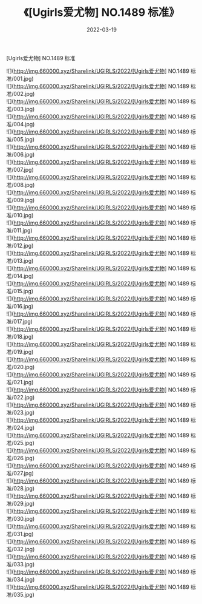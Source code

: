 ﻿---
layout: post
title:  《[Ugirls爱尤物] NO.1489 标准》
date:   2022-03-19
img: http://img.660000.xyz/Sharelink/UGIRLS/2022/[Ugirls爱尤物] NO.1489 标准/000.jpg
categories: [美女, 清纯, 唯美]
---

[Ugirls爱尤物] NO.1489 标准

 ![](http://img.660000.xyz/Sharelink/UGIRLS/2022/[Ugirls爱尤物] NO.1489 标准/001.jpg) <br>![](http://img.660000.xyz/Sharelink/UGIRLS/2022/[Ugirls爱尤物] NO.1489 标准/002.jpg) <br>![](http://img.660000.xyz/Sharelink/UGIRLS/2022/[Ugirls爱尤物] NO.1489 标准/003.jpg) <br>![](http://img.660000.xyz/Sharelink/UGIRLS/2022/[Ugirls爱尤物] NO.1489 标准/004.jpg) <br>![](http://img.660000.xyz/Sharelink/UGIRLS/2022/[Ugirls爱尤物] NO.1489 标准/005.jpg) <br>![](http://img.660000.xyz/Sharelink/UGIRLS/2022/[Ugirls爱尤物] NO.1489 标准/006.jpg) <br>![](http://img.660000.xyz/Sharelink/UGIRLS/2022/[Ugirls爱尤物] NO.1489 标准/007.jpg) <br>![](http://img.660000.xyz/Sharelink/UGIRLS/2022/[Ugirls爱尤物] NO.1489 标准/008.jpg) <br>![](http://img.660000.xyz/Sharelink/UGIRLS/2022/[Ugirls爱尤物] NO.1489 标准/009.jpg) <br>![](http://img.660000.xyz/Sharelink/UGIRLS/2022/[Ugirls爱尤物] NO.1489 标准/010.jpg) <br>![](http://img.660000.xyz/Sharelink/UGIRLS/2022/[Ugirls爱尤物] NO.1489 标准/011.jpg) <br>![](http://img.660000.xyz/Sharelink/UGIRLS/2022/[Ugirls爱尤物] NO.1489 标准/012.jpg) <br>![](http://img.660000.xyz/Sharelink/UGIRLS/2022/[Ugirls爱尤物] NO.1489 标准/013.jpg) <br>![](http://img.660000.xyz/Sharelink/UGIRLS/2022/[Ugirls爱尤物] NO.1489 标准/014.jpg) <br>![](http://img.660000.xyz/Sharelink/UGIRLS/2022/[Ugirls爱尤物] NO.1489 标准/015.jpg) <br>![](http://img.660000.xyz/Sharelink/UGIRLS/2022/[Ugirls爱尤物] NO.1489 标准/016.jpg) <br>![](http://img.660000.xyz/Sharelink/UGIRLS/2022/[Ugirls爱尤物] NO.1489 标准/017.jpg) <br>![](http://img.660000.xyz/Sharelink/UGIRLS/2022/[Ugirls爱尤物] NO.1489 标准/018.jpg) <br>![](http://img.660000.xyz/Sharelink/UGIRLS/2022/[Ugirls爱尤物] NO.1489 标准/019.jpg) <br>![](http://img.660000.xyz/Sharelink/UGIRLS/2022/[Ugirls爱尤物] NO.1489 标准/020.jpg) <br>![](http://img.660000.xyz/Sharelink/UGIRLS/2022/[Ugirls爱尤物] NO.1489 标准/021.jpg) <br>![](http://img.660000.xyz/Sharelink/UGIRLS/2022/[Ugirls爱尤物] NO.1489 标准/022.jpg) <br>![](http://img.660000.xyz/Sharelink/UGIRLS/2022/[Ugirls爱尤物] NO.1489 标准/023.jpg) <br>![](http://img.660000.xyz/Sharelink/UGIRLS/2022/[Ugirls爱尤物] NO.1489 标准/024.jpg) <br>![](http://img.660000.xyz/Sharelink/UGIRLS/2022/[Ugirls爱尤物] NO.1489 标准/025.jpg) <br>![](http://img.660000.xyz/Sharelink/UGIRLS/2022/[Ugirls爱尤物] NO.1489 标准/026.jpg) <br>![](http://img.660000.xyz/Sharelink/UGIRLS/2022/[Ugirls爱尤物] NO.1489 标准/027.jpg) <br>![](http://img.660000.xyz/Sharelink/UGIRLS/2022/[Ugirls爱尤物] NO.1489 标准/028.jpg) <br>![](http://img.660000.xyz/Sharelink/UGIRLS/2022/[Ugirls爱尤物] NO.1489 标准/029.jpg) <br>![](http://img.660000.xyz/Sharelink/UGIRLS/2022/[Ugirls爱尤物] NO.1489 标准/030.jpg) <br>![](http://img.660000.xyz/Sharelink/UGIRLS/2022/[Ugirls爱尤物] NO.1489 标准/031.jpg) <br>![](http://img.660000.xyz/Sharelink/UGIRLS/2022/[Ugirls爱尤物] NO.1489 标准/032.jpg) <br>![](http://img.660000.xyz/Sharelink/UGIRLS/2022/[Ugirls爱尤物] NO.1489 标准/033.jpg) <br>![](http://img.660000.xyz/Sharelink/UGIRLS/2022/[Ugirls爱尤物] NO.1489 标准/034.jpg) <br>![](http://img.660000.xyz/Sharelink/UGIRLS/2022/[Ugirls爱尤物] NO.1489 标准/035.jpg) <br>